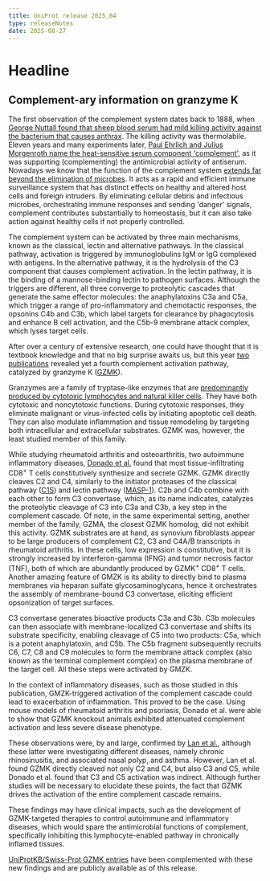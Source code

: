 ```yaml
---
title: UniProt release 2025_04
type: releaseNotes
date: 2025-08-27
---
```


# Headline

## Complement-ary information on granzyme K

The first observation of the complement system dates back to 1888, when [George Nuttall found that sheep blood serum had mild killing activity against the bacterium that causes anthrax](https://babel.hathitrust.org/cgi/pt?id=uc1.b3063944&view=1up&seq=361). The killing activity was thermolabile. Eleven years and many experiments later, [Paul Ehrlich and Julius Morgenroth name the heat-sensitive serum component 'complement'](https://babel.hathitrust.org/cgi/pt?id=uc1.c2892587&view=1up&seq=515), as it was supporting (complementing) the antimicrobial activity of antiserum. Nowadays we know that the function of the complement system [extends far beyond the elimination of microbes](https://pubmed.ncbi.nlm.nih.gov/20720586/). It acts as a rapid and efficient immune surveillance system that has distinct effects on healthy and altered host cells and foreign intruders. By eliminating cellular debris and infectious microbes, orchestrating immune responses and sending 'danger’ signals, complement contributes substantially to homeostasis, but it can also take action against healthy cells if not properly controlled.

The complement system can be activated by three main mechanisms, known as the classical, lectin and alternative pathways. In the classical pathway, activation is triggered by immunoglobulins IgM or IgG complexed with antigens. In the alternative pathway, it is the hydrolysis of the C3 component that causes complement activation. In the lectin pathway, it is the binding of a mannose-binding lectin to pathogen surfaces. Although the triggers are different, all three converge to proteolytic cascades that generate the same effector molecules: the anaphylatoxins C3a and C5a, which trigger a range of pro-inflammatory and chemotactic responses, the opsonins C4b and C3b, which label targets for clearance by phagocytosis and enhance B cell activation, and the C5b-9 membrane attack complex, which lyses target cells.

After over a century of extensive research, one could have thought that it is textbook knowledge and that no big surprise awaits us, but this year [two publications](https://pubmed.ncbi.nlm.nih.gov/39814882,39914456) revealed yet a fourth complement activation pathway, catalyzed by granzyme K ([GZMK](https://www.uniprot.org/uniprotkb/?query=gene:gzmk+AND+taxonomy_name:mammalia+AND+reviewed:true)).

Granzymes are a family of tryptase-like enzymes that are [predominantly produced by cytotoxic lymphocytes and natural killer cells](https://pubmed.ncbi.nlm.nih.gov/38689140/). They have both cytotoxic and noncytotoxic functions. During cytotoxic responses, they eliminate malignant or virus-infected cells by initiating apoptotic cell death. They can also modulate inflammation and tissue remodeling by targeting both intracellular and extracellular substrates. GZMK was, however, the least studied member of this family.

While studying rheumatoid arthritis and osteoarthritis, two autoimmune inflammatory diseases, [Donado et al.](https://pubmed.ncbi.nlm.nih.gov/39914456) found that most tissue-infiltrating CD8<sup>+</sup> T cells constitutively synthesize and secrete GZMK. GZMK directly cleaves C2 and C4, similarly to the initiator proteases of the classical pathway ([C1S](https://www.uniprot.org/uniprotkb/?query=gene:c1s+AND+reviewed:true)) and lectin pathway ([MASP-1](https://www.uniprot.org/uniprotkb/?query=name:MASP-1+AND+reviewed:true)). C2b and C4b combine with each other to form C3 convertase, which, as its name indicates, catalyzes the proteolytic cleavage of C3 into C3a and C3b, a key step in the complement cascade. Of note, in the same experimental setting, another member of the family, GZMA, the closest GZMK homolog, did not exhibit this activity. GZMK substrates are at hand, as synovium fibroblasts appear to be large producers of complement C2, C3 and C4A/B transcripts in rheumatoid arthritis. In these cells, low expression is constitutive, but it is strongly increased by interferon-gamma (IFNG) and tumor necrosis factor (TNF), both of which are abundantly produced by GZMK<sup>+</sup> CD8<sup>+</sup> T cells. Another amazing feature of GMZK is its ability to directly bind to plasma membranes via heparan sulfate glycosaminoglycans, hence it orchestrates the assembly of membrane-bound C3 convertase, eliciting efficient opsonization of target surfaces.

C3 convertase generates bioactive products C3a and C3b. C3b molecules can then associate with membrane-localized C3 convertase and shifts its substrate specificity, enabling cleavage of C5 into two products: C5a, which is a potent anaphylatoxin, and C5b. The C5b fragment subsequently recruits C6, C7, C8 and C9 molecules to form the membrane attack complex (also known as the terminal complement complex) on the plasma membrane of the target cell. All these steps were activated by GMZK.

In the context of inflammatory diseases, such as those studied in this publication, GMZK-triggered activation of the complement cascade could lead to exacerbation of inflammation. This proved to be the case. Using mouse models of rheumatoid arthritis and psoriasis, Donado et al. were able to show that GZMK knockout animals exhibited attenuated complement activation and less severe disease phenotype.

These observations were, by and large, confirmed by [Lan et al.](https://pubmed.ncbi.nlm.nih.gov/39814882), although these latter were investigating different diseases, namely chronic rhinosinusitis, and associated nasal polyp, and asthma. However, Lan et al. found GZMK directly cleaved not only C2 and C4, but also C3 and C5, while Donado et al. found that C3 and C5 activation was indirect. Although further studies will be necessary to elucidate these points, the fact that GZMK drives the activation of the entire complement cascade remains.

These findings may have clinical impacts, such as the development of GZMK-targeted therapies to control autoimmune and inflammatory diseases, which would spare the antimicrobial functions of complement, specifically inhibiting this lymphocyte-enabled pathway in chronically inflamed tissues.

[UniProtKB/Swiss-Prot GZMK entries](https://www.uniprot.org/uniprotkb/?query=gene:gzmk+reviewed:true) have been complemented with these new findings and are publicly available as of this release.